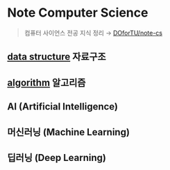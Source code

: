 # Note Computer Science

> 컴퓨터 사이언스 전공 지식 정리 → [DOforTU/note-cs](https://github.com/DOforTU/note-cs)

## [data structure](https://github.com/DOforTU/note-cs/blob/main/data%20structure/data%20structure.md) 자료구조

##  [algorithm](https://github.com/DOforTU/note-cs/blob/main/algorithm/algorithm.md) 알고리즘

## AI (Artificial Intelligence)

## 머신러닝 (Machine Learning)

## 딥러닝 (Deep Learning)
